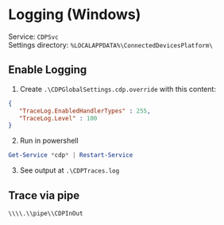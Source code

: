 # Logging (Windows)

Service: `CDPSvc`   
Settings directory: `%LOCALAPPDATA%\ConnectedDevicesPlatform\`    

## Enable Logging
 1. Create `.\CDPGlobalSettings.cdp.override` with this content:
```json
{
   "TraceLog.EnabledHandlerTypes" : 255,
   "TraceLog.Level" : 100
}
```
 2. Run in powershell
```powershell
Get-Service *cdp* | Restart-Service
```
 3. See output at `.\CDPTraces.log`   

## Trace via pipe
```
\\\\.\\pipe\\CDPInOut
```
